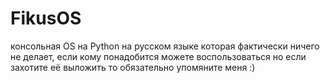 # FikusOS
консольная OS на Python на русском языке которая фактически ничего не делает, если кому понадобится можете воспользоваться но если захотите её выложить то обязательно упомяните меня :)
